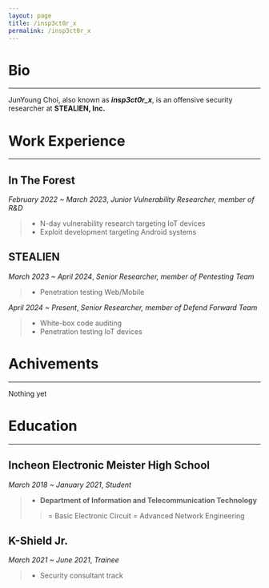 ```yaml
---
layout: page
title: /insp3ct0r_x
permalink: /insp3ct0r_x
---
```


# Bio
---
JunYoung Choi, also known as ***insp3ct0r_x***, is an offensive security researcher at **STEALIEN, Inc.**

# Work Experience
---
## In The Forest

*February 2022 ~ March 2023*, *Junior Vulnerability Researcher, member of R&D*

> - N-day vulnerability research targeting IoT devices
> - Exploit development targeting Android systems

## STEALIEN

*March 2023 ~ April 2024*, *Senior Researcher, member of Pentesting Team*

> - Penetration testing Web/Mobile

*April 2024 ~ Present*, *Senior Researcher, member of Defend Forward Team*

> - White-box code auditing
> - Penetration testing IoT devices


# Achivements
---

Nothing yet

# Education
---

## Incheon Electronic Meister High School
*March 2018 ~ January 2021*, *Student*

> - **Department of Information and Telecommunication Technology**
> > = Basic Electronic Circuit
> > = Advanced Network Engineering

## K-Shield Jr.
*March 2021 ~ June 2021*, *Trainee*

> - Security consultant track
